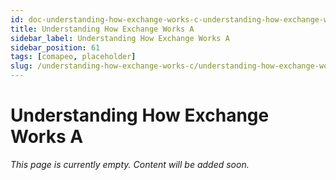 ```yaml
---
id: doc-understanding-how-exchange-works-c-understanding-how-exchange-works-a
title: Understanding How Exchange Works A
sidebar_label: Understanding How Exchange Works A
sidebar_position: 61
tags: [comapeo, placeholder]
slug: /understanding-how-exchange-works-c/understanding-how-exchange-works-a
---
```


# Understanding How Exchange Works A

*This page is currently empty. Content will be added soon.*
